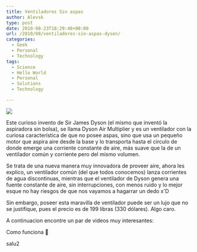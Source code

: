 ```yaml
---
title: Ventiladores Sin aspas
author: Alevsk
type: post
date: 2010-08-23T18:29:48+00:00
url: /2010/08/ventiladores-sin-aspas-dyson/
categories:
  - Geek
  - Personal
  - Technology
tags:
  - Science
  - Hello World
  - Personal
  - Solutions
  - Technology

---
```

[![](/images/2010/08/dyson_ventilador.png)](http://www.alevsk.com/2010/08/ventiladores-sin-aspas-dyson/dyson_ventilador/)

Este curioso invento de Sir James Dyson (el mismo que inventó la aspiradora sin bolsa), se llama Dyson Air Multiplier y es un ventilador con la curiosa característica de que no posee aspas, sino que usa un pequeño motor que aspira aire desde la base y lo transporta hasta el círculo de donde emerge una corriente constante de aire, más suave que la de un ventilador común y corriente pero del mismo volumen.

Se trata de una nueva manera muy innovadora de proveer aire, ahora les explico, un ventilador común (del que todos conocemos) lanza corrientes de agua discontinuas, mientras que el ventilador de Dyson genera una fuente constante de aire, sin interrupciones, con menos ruido y lo mejor esque no hay riesgos de que nos vayamos a hagarrar un dedo x'D

Sin embargo, poseer esta maravilla de ventilador puede ser un lujo que no se justifique, pues el precio es de 199 libras (330 dólares). Algo caro.

A continuacion encontre un par de videos muy interesantes:



Como funciona 🙂



salu2